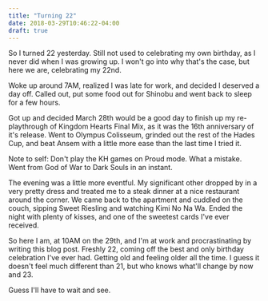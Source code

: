 ```yaml
---
title: "Turning 22"
date: 2018-03-29T10:46:22-04:00
draft: true
---
```


So I turned 22 yesterday. Still not used to celebrating my own birthday, as I never did when I was growing up. I won't go into why that's the case, but here we are, celebrating my 22nd.

Woke up around 7AM, realized I was late for work, and decided I deserved a day off. Called out, put some food out for Shinobu and went back to sleep for a few hours.

Got up and decided March 28th would be a good day to finish up my re-playthrough of Kingdom Hearts Final Mix, as it was the 16th anniversary of it's release. Went to Olympus Colisseum, grinded out the rest of the Hades Cup, and beat Ansem with a little more ease than the last time I tried it. 

Note to self: Don't play the KH games on Proud mode. What a mistake. Went from God of War to Dark Souls in an instant.

The evening was a little more eventful. My significant other dropped by in a very pretty dress and treated me to a steak dinner at a nice restaurant around the corner. We came back to the apartment and cuddled on the couch, sipping Sweet Riesling and watching Kimi No Na Wa. Ended the night with plenty of kisses, and one of the sweetest cards I've ever received. 

So here I am, at 10AM on the 29th, and I'm at work and procrastinating by writing this blog post. Freshly 22, coming off the best and only birthday celebration I've ever had. Getting old and feeling older all the time. I guess it doesn't feel much different than 21, but who knows what'll change by now and 23. 

Guess I'll have to wait and see.